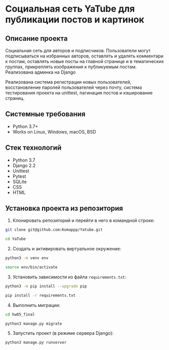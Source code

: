 Социальная сеть YaTube для публикации постов и картинок
=====

Описание проекта
----------

Социальная сеть для авторов и подписчиков. Пользователи могут подписываться на избранных авторов, оставлять и удалять комментари к постам, оставлять новые посты на главной странице и в тематических группах, прикреплять изображения к публикуемым постам. Реализована админка на Django

Реализована система регистрации новых пользователей, восстановление паролей пользователей через почту, система тестирования проекта на unittest, пагинация постов и кэширование страниц.

Системные требования
----------
* Python 3.7+
* Works on Linux, Windows, macOS, BSD

Стек технологий
----------
* Python 3.7
* Django 2.2 
* Unittest
* Pytest
* SQLite
* CSS
* HTML

Установка проекта из репозитория
----------

1. Клонировать репозиторий и перейти в него в командной строке:
```bash
git clone git@github.com:Komappp/Yatube.git

cd YaTube
```
2. Cоздать и активировать виртуальное окружение:
```bash
python3 -m venv env

source env/bin/activate
```
3. Установить зависимости из файла ```requirements.txt```:
```bash
python3 -m pip install --upgrade pip

pip install -r requirements.txt
```
4. Выполнить миграции:
```bash
cd hw05_final

python3 manage.py migrate
```
5. Запустить проект (в режиме сервера Django):
```bash
python3 manage.py runserver
```
